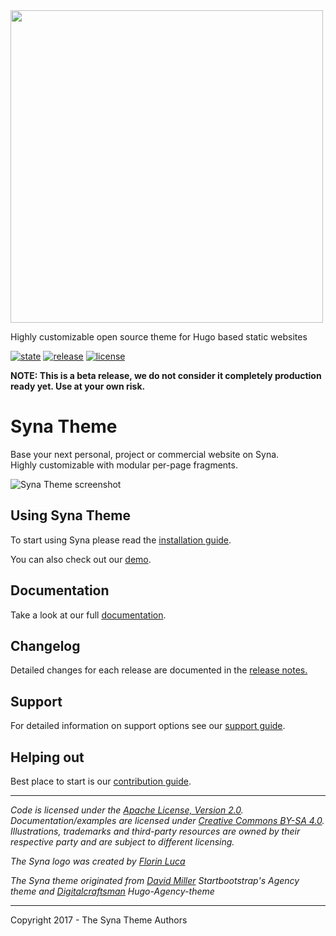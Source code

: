 <img src='https://github.com/okkur/syna/blob/master/exampleSite/static/images/logo.svg' width='500'/>

Highly customizable open source theme for Hugo based static websites

 [![state](https://img.shields.io/badge/state-beta-blue.svg)]() [![release](https://img.shields.io/github/release/okkur/syna.svg)](https://github.com/okkur/syna/releases) [![license](https://img.shields.io/github/license/okkur/syna.svg)](LICENSE)

**NOTE: This is a beta release, we do not consider it completely production ready yet. Use at your own risk.**

# Syna Theme
Base your next personal, project or commercial website on Syna.  
Highly customizable with modular per-page fragments.

![Syna Theme screenshot](https://github.com/okkur/syna/blob/master/images/screenshot.png)

## Using Syna Theme

To start using Syna please read the [installation guide](./docs/README.md#installation).

You can also check out our [demo](https://syna.okkur.org/demo/).

## Documentation

Take a look at our full [documentation](/docs/README.md).

## Changelog

Detailed changes for each release are documented in the [release notes.](https://syna.okkur.org/releases/)

## Support
For detailed information on support options see our [support guide](/SUPPORT.md).

## Helping out
Best place to start is our [contribution guide](/CONTRIBUTING.md).

----

*Code is licensed under the [Apache License, Version 2.0](https://syna.okkur.org/license/).*  
*Documentation/examples are licensed under [Creative Commons BY-SA 4.0](https://syna.okkur.org/docs-license/).*  
*Illustrations, trademarks and third-party resources are owned by their respective party and are subject to different licensing.*

*The Syna logo was created by [Florin Luca](https://99designs.com/profiles/florinluca)*

*The Syna theme originated from [David Miller](https://github.com/davidtmiller) Startbootstrap's Agency theme  and [Digitalcraftsman](https://github.com/digitalcraftsman) Hugo-Agency-theme*

---

Copyright 2017 - The Syna Theme Authors
